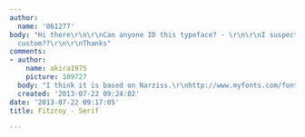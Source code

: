 ```yaml
---
author:
  name: '061277'
body: "Hi there\r\n\r\nCan anyone ID this typeface? - \r\n\r\nI suspect it may be
  custom??\r\n\r\nThanks"
comments:
- author:
    name: akira1975
    picture: 109727
  body: "I think it is based on Narziss.\r\nhttp://www.myfonts.com/fonts/hubertjocham/narziss/\r\nhttp://www.myfonts.com/fonts/hubertjocham/narziss-text/"
  created: '2013-07-22 09:24:02'
date: '2013-07-22 09:17:05'
title: Fitzroy - Serif

---
```

